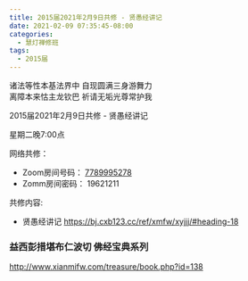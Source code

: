 ```yaml
---
title: 2015届2021年2月9日共修 - 贤愚经讲记
date: 2021-02-09 07:35:45-08:00
categories:
  - 慧灯禅修班
tags:
  - 2015届
---
```

诸法等性本基法界中 自现圆满三身游舞力  
离障本来怙主龙钦巴 祈请无垢光尊常护我  

2015届2021年2月9日共修 - 贤愚经讲记

星期二晚7:00点

网络共修：
- Zoom房间号码： [7789995278](https://us02web.zoom.us/j/7789995278?pwd=VjZmbWJFY2k2K0E5RVB2cTNIQmhqUT09)
- Zomm房间密码： 19621211

共修内容: 

* 贤愚经讲记
  <https://bj.cxb123.cc/ref/xmfw/xyjjj/#heading-18>

### 益西彭措堪布仁波切 佛经宝典系列
<http://www.xianmifw.com/treasure/book.php?id=138>

